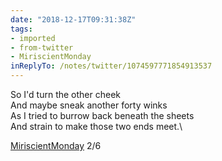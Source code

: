 ```yaml
---
date: "2018-12-17T09:31:38Z"
tags:
- imported
- from-twitter
- MiriscientMonday
inReplyTo: /notes/twitter/1074597771854913537
---
```

So I'd turn the other cheek\
And maybe sneak another forty winks\
As I tried to burrow back beneath the sheets\
And strain to make those two ends meet.\

[MiriscientMonday](/tags/miriscientmonday) 2/6
